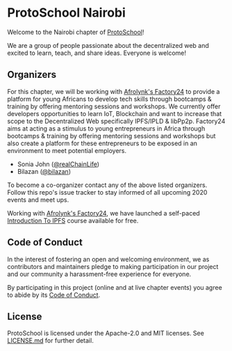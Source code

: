 # ProtoSchool Nairobi

Welcome to the Nairobi chapter of [ProtoSchool](https://proto.school)!

We are a group of people passionate about the decentralized web and excited to learn, teach, and share ideas. Everyone is welcome!

## Organizers

For this chapter, we will be working with [Afrolynk's Factory24](https://factory24.org) to provide a platform for young Africans to develop tech skills through bootcamps & training by offering mentoring sessions and workshops. We currently offer developers opportunities to learn IoT, Blockchain and want to increase that scope to the Decentralized Web specifically IPFS/IPLD & libPp2p. Factory24 aims at acting as a stimulus to young entrepreneurs in Africa through bootcamps & training by offering mentoring sessions and workshops but also create a platform for these entrepreneurs to be exposed in an environment to meet potential employers.

* Sonia John ([@realChainLife](https://github.com/realChainLife))
* Bilazan ([@bilazan](https://github.com/bilazan))

To become a co-organizer contact any of the above listed organizers. Follow this repo's issue tracker to stay informed of all upcoming 2020 events and meet ups.  

Working with [Afrolynk's Factory24](https://factory24.org), we have launched a self-paced [Introduction To IPFS](https://factory24.org/course/interplanetary-file-system-ipfs-course-2/) course available for free. 

## Code of Conduct

In the interest of fostering an open and welcoming environment, we as contributors and maintainers pledge to making participation in our project and our community a harassment-free experience for everyone.

By participating in this project (online and at live chapter events) you agree to abide by its [Code of Conduct](./CODE_OF_CONDUCT.md).

## License

ProtoSchool is licensed under the Apache-2.0 and MIT licenses. See [LICENSE.md](https://github.com/protoschool/nairobi/blob/master/LICENSE.md) for further detail.
